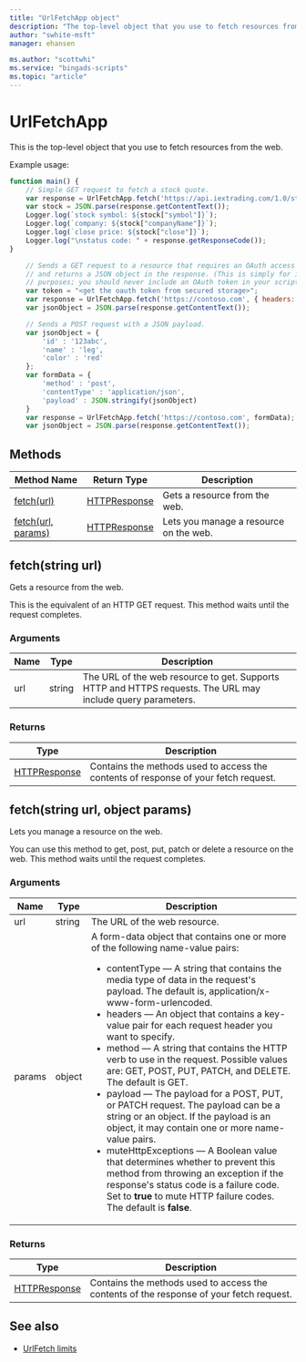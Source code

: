```yaml
---
title: "UrlFetchApp object"
description: "The top-level object that you use to fetch resources from the web."
author: "swhite-msft"
manager: ehansen

ms.author: "scottwhi"
ms.service: "bingads-scripts"
ms.topic: "article"
---
```


# UrlFetchApp

This is the top-level object that you use to fetch resources from the web.


Example usage:
```javascript
function main() {
    // Simple GET request to fetch a stock quote.
    var response = UrlFetchApp.fetch('https://api.iextrading.com/1.0/stock/msft/quote');
    var stock = JSON.parse(response.getContentText());
    Logger.log(`stock symbol: ${stock["symbol"]}`);
    Logger.log(`company: ${stock["companyName"]}`);
    Logger.log(`close price: ${stock["close"]}`);
    Logger.log("\nstatus code: " + response.getResponseCode());
}
```

```javascript
    // Sends a GET request to a resource that requires an OAuth access token
    // and returns a JSON object in the response. (This is simply for illustrative 
    // purposes; you should never include an OAuth token in your script.)
    var token = "<get the oauth token from secured storage>";
    var response = UrlFetchApp.fetch('https://contoso.com', { headers: { Authorization: `Bearer ${token}` } });    
    var jsonObject = JSON.parse(response.getContentText());    
```

```javascript
    // Sends a POST request with a JSON payload.
    var jsonObject = {
        'id' : '123abc',
        'name' : 'leg',
        'color' : 'red'
    };
    var formData = {
        'method' : 'post',
        'contentType' : 'application/json',
        'payload' : JSON.stringify(jsonObject)
    } 
    var response = UrlFetchApp.fetch('https://contoso.com', formData);    
    var jsonObject = JSON.parse(response.getContentText());    
```


## Methods

|Method Name|Return Type|Description|
|-|-|-
[fetch(url)](#fetch-string-url-)|[HTTPResponse](./HTTPResponse.md)|Gets a resource from the web.
[fetch(url, params)](#fetch-string-url-object-params-)|[HTTPResponse](./HTTPResponse.md)|Lets you manage a resource on the web.


## <a name="fetch-string-url-"></a>fetch(string url)
Gets a resource from the web. 

This is the equivalent of an HTTP GET request. This method waits until the request completes.

### Arguments
|Name|Type|Description|
|-|-|-
url|string|The URL of the web resource to get. Supports HTTP and HTTPS requests. The URL may include query parameters.

### Returns
|Type|Description|
|-|-
[HTTPResponse](HTTPResponse.md)|Contains the methods used to access the contents of response of your fetch request.


## <a name="fetch-string-url-object-params-"></a>fetch(string url, object params)
Lets you manage a resource on the web.

You can use this method to get, post, put, patch or delete a resource on the web. This method waits until the request completes.

### Arguments
|Name|Type|Description|
|-|-|-
url|string|The URL of the web resource.
params|object|A form-data object that contains one or more of the following name-value pairs:<ul><li>contentType &mdash; A string that contains the media type of data in the request's payload. The default is, application/x-www-form-urlencoded.</li><li>headers &mdash; An object that contains a key-value pair for each request header you want to specify.</li><li>method &mdash; A string that contains the HTTP verb to use in the request. Possible values are: GET, POST, PUT, PATCH, and DELETE. The default is GET.</li><li>payload &mdash; The payload for a POST, PUT, or PATCH request. The payload can be a string or an object. If the payload is an object, it may contain one or more name-value pairs.</li><li>muteHttpExceptions &mdash; A Boolean value that determines whether to prevent this method from throwing an exception if the response's status code is a failure code. Set to **true** to mute HTTP failure codes. The default is **false**.</li></ul>

### Returns
|Type|Description|
|-|-
[HTTPResponse](HTTPResponse.md)|Contains the methods used to access the contents of the response of your fetch request.


## See also

- [UrlFetch limits](../concepts/urlfetch-limits.md)
